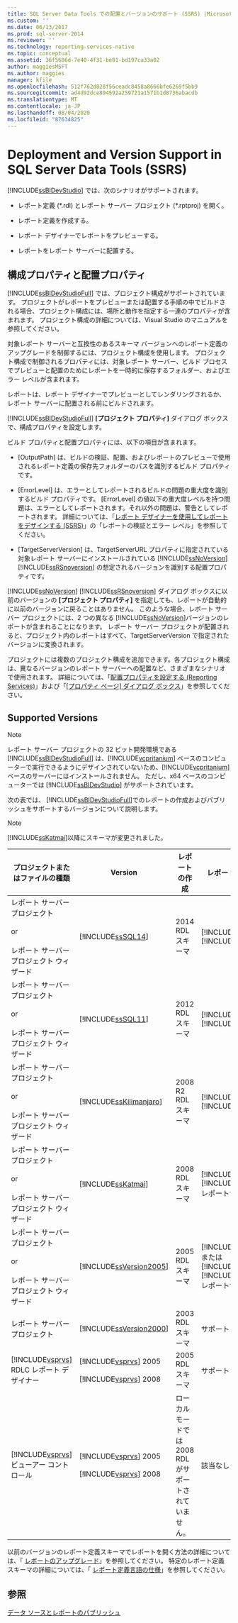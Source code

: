 ```yaml
---
title: SQL Server Data Tools での配置とバージョンのサポート (SSRS) |Microsoft Docs
ms.custom: ''
ms.date: 06/13/2017
ms.prod: sql-server-2014
ms.reviewer: ''
ms.technology: reporting-services-native
ms.topic: conceptual
ms.assetid: 36f5686d-7e40-4f31-be81-bd197ca33a02
author: maggiesMSFT
ms.author: maggies
manager: kfile
ms.openlocfilehash: 512f762d828f56ceadc8458a8666bfe6269f5bb9
ms.sourcegitcommit: ad4d92dce894592a259721a1571b1d8736abacdb
ms.translationtype: MT
ms.contentlocale: ja-JP
ms.lasthandoff: 08/04/2020
ms.locfileid: "87634825"
---
```

# <a name="deployment-and-version-support-in-sql-server-data-tools-ssrs"></a>Deployment and Version Support in SQL Server Data Tools (SSRS)
  [!INCLUDE[ssBIDevStudio](../../includes/ssbidevstudio-md.md)] では、次のシナリオがサポートされます。  
  
-   レポート定義 (*.rdl) とレポート サーバー プロジェクト (\*.rptproj) を開く。  
  
-   レポート定義を作成する。  
  
-   レポート デザイナーでレポートをプレビューする。  
  
-   レポートをレポート サーバーに配置する。  
  
##  <a name="configuration-and-deployment-properties"></a><a name="bkmk_ConfigurationandDeploymentProperties"></a> 構成プロパティと配置プロパティ  
 [!INCLUDE[ssBIDevStudioFull](../../includes/ssbidevstudiofull-md.md)] では、プロジェクト構成がサポートされています。 プロジェクトがレポートをプレビューまたは配置する手順の中でビルドされる場合、プロジェクト構成には、場所と動作を指定する一連のプロパティが含まれます。 プロジェクト構成の詳細については、Visual Studio のマニュアルを参照してください。  
  
 対象レポート サーバーと互換性のあるスキーマ バージョンへのレポート定義のアップグレードを制御するには、プロジェクト構成を使用します。 プロジェクト構成で制御されるプロパティには、対象レポート サーバー、ビルド プロセスでプレビューと配置のためにレポートを一時的に保存するフォルダー、およびエラー レベルが含まれます。  
  
 レポートは、レポート デザイナーでプレビューとしてレンダリングされるか、レポート サーバーに配置される前にビルドされます。  
  
 [!INCLUDE[ssBIDevStudioFull](../../includes/ssbidevstudiofull-md.md)] **[プロジェクト プロパティ]** ダイアログ ボックスで、構成プロパティを設定します。  
  
 ビルド プロパティと配置プロパティには、以下の項目が含まれます。  
  
-   [OutputPath] は、ビルドの検証、配置、およびレポートのプレビューで使用されるレポート定義の保存先フォルダーのパスを識別するビルド プロパティです。  
  
-   [ErrorLevel] は、エラーとしてレポートされるビルドの問題の重大度を識別するビルド プロパティです。 [ErrorLevel] の値以下の重大度レベルを持つ問題は、エラーとしてレポートされます。それ以外の問題は、警告としてレポートされます。 詳細については、「[レポート デザイナーを使用してレポートをデザインする &#40;SSRS&#41;](design-reporting-services-paginated-reports-with-report-designer-ssrs.md)」の「レポートの検証とエラー レベル」を参照してください。  
  
-   [TargetServerVersion] は、TargetServerURL プロパティに指定されている対象レポート サーバーにインストールされている [!INCLUDE[ssNoVersion](../../includes/ssnoversion-md.md)] [!INCLUDE[ssRSnoversion](../../includes/ssrsnoversion-md.md)] の想定されるバージョンを識別する配置プロパティです。  
  
 [!INCLUDE[ssNoVersion](../../includes/ssnoversion-md.md)] [!INCLUDE[ssRSnoversion](../../includes/ssrsnoversion-md.md)] ダイアログ ボックスに以前のバージョンの **[プロジェクト プロパティ]** を指定しても、レポートが自動的に以前のバージョンに戻ることはありません。 このような場合、レポート サーバー プロジェクトには、2 つの異なる [!INCLUDE[ssNoVersion](../../includes/ssnoversion-md.md)]バージョンのレポートが含まれることになります。 レポート サーバー プロジェクトが配置されると、プロジェクト内のレポートはすべて、TargetServerVersion で指定されたバージョンに変換されます。  
  
 プロジェクトには複数のプロジェクト構成を追加できます。各プロジェクト構成は、異なるバージョンのレポート サーバーへの配置など、さまざまなシナリオで使用されます。 詳細については、「[配置プロパティを設定する (Reporting Services)](set-deployment-properties-reporting-services.md)」および「[[プロパティ ページ] ダイアログ ボックス](project-property-pages-dialog-box.md)」を参照してください。  
  
##  <a name="supported-versions"></a><a name="bkmk_SupportedVersions"></a> Supported Versions  
  
> [!NOTE]  
>  レポート サーバー プロジェクトの 32 ビット開発環境である [!INCLUDE[ssBIDevStudioFull](../../includes/ssbidevstudiofull-md.md)] は、[!INCLUDE[vcpritanium](../../includes/vcpritanium-md.md)] ベースのコンピューターで実行できるようにデザインされていないため、[!INCLUDE[vcpritanium](../../includes/vcpritanium-md.md)] ベースのサーバーにはインストールされません。 ただし、x64 ベースのコンピューターでは [!INCLUDE[ssBIDevStudio](../../includes/ssbidevstudio-md.md)] がサポートされています。  
  
 次の表では、 [!INCLUDE[ssBIDevStudioFull](../../includes/ssbidevstudiofull-md.md)]でのレポートの作成およびパブリッシュをサポートするバージョンについて説明します。  
  
> [!NOTE]  
>  [!INCLUDE[ssKatmai](../../includes/sskatmai-md.md)]以降にスキーマが変更されました。  
  
|プロジェクトまたはファイルの種類|Version|レポートの作成|レポートのパブリッシュ|メモ|  
|--------------------------|-------------|--------------------|---------------------|-----------|  
|レポート サーバー プロジェクト<br /><br /> or<br /><br /> レポート サーバー プロジェクト ウィザード|[!INCLUDE[ssSQL14](../../includes/sssql14-md.md)]|2014 RDL スキーマ|[!INCLUDE[ssSQL14](../../includes/sssql14-md.md)] [!INCLUDE[ssRSnoversion](../../includes/ssrsnoversion-md.md)]||  
|レポート サーバー プロジェクト<br /><br /> or<br /><br /> レポート サーバー プロジェクト ウィザード|[!INCLUDE[ssSQL11](../../includes/sssql11-md.md)]|2012 RDL スキーマ|[!INCLUDE[ssSQL11](../../includes/sssql11-md.md)] [!INCLUDE[ssRSnoversion](../../includes/ssrsnoversion-md.md)]||  
|レポート サーバー プロジェクト<br /><br /> or<br /><br /> レポート サーバー プロジェクト ウィザード|[!INCLUDE[ssKilimanjaro](../../includes/sskilimanjaro-md.md)]|2008 R2 RDL スキーマ|[!INCLUDE[ssKilimanjaro](../../includes/sskilimanjaro-md.md)] [!INCLUDE[ssRSnoversion](../../includes/ssrsnoversion-md.md)]||  
|レポート サーバー プロジェクト<br /><br /> or<br /><br /> レポート サーバー プロジェクト ウィザード|[!INCLUDE[ssKatmai](../../includes/sskatmai-md.md)]|2008 RDL スキーマ|[!INCLUDE[ssKatmai](../../includes/sskatmai-md.md)][!INCLUDE[ssRSnoversion](../../includes/ssrsnoversion-md.md)]レポートサーバーのみ|2003 RDL および 2005 RDL を 2008 RDL スキーマにローカルでアップグレードします。|  
|レポート サーバー プロジェクト<br /><br /> or<br /><br /> レポート サーバー プロジェクト ウィザード|[!INCLUDE[ssVersion2005](../../includes/ssversion2005-md.md)]|2005 RDL スキーマ|[!INCLUDE[ssVersion2005](../../includes/ssversion2005-md.md)]または [!INCLUDE[ssKatmai](../../includes/sskatmai-md.md)] [!INCLUDE[ssRSnoversion](../../includes/ssrsnoversion-md.md)] レポートサーバー||  
|レポート サーバー プロジェクト|[!INCLUDE[ssVersion2000](../../includes/ssversion2000-md.md)]|2003 RDL スキーマ|サポートされていません||  
|[!INCLUDE[vsprvs](../../includes/vsprvs-md.md)] RDLC レポート デザイナー|[!INCLUDE[vsprvs](../../includes/vsprvs-md.md)] 2005<br /><br /> [!INCLUDE[vsprvs](../../includes/vsprvs-md.md)] 2008|2005 RDL スキーマ|サポートされていません|2008 RDL スキーマはサポートされていません。|  
|[!INCLUDE[vsprvs](../../includes/vsprvs-md.md)] ビューアー コントロール|[!INCLUDE[vsprvs](../../includes/vsprvs-md.md)] 2005<br /><br /> [!INCLUDE[vsprvs](../../includes/vsprvs-md.md)] 2008|ローカル モードでは 2008 RDL がサポートされていません。|該当なし|[!INCLUDE[ssKatmai](../../includes/sskatmai-md.md)]サーバーモードのレポートサーバーで 2008 RDL レポートを表示でき [!INCLUDE[ssRSnoversion](../../includes/ssrsnoversion-md.md)] ます。|  
  
 以前のバージョンのレポート定義スキーマでレポートを開く方法の詳細については、「 [レポートのアップグレード](../install-windows/upgrade-reports.md)」を参照してください。 特定のレポート定義スキーマの詳細については、「 [レポート定義言語の仕様](https://go.microsoft.com/fwlink/?linkid=116865)」を参照してください。  
  
## <a name="see-also"></a>参照  
 [データ ソースとレポートのパブリッシュ](../reports/publishing-data-sources-and-reports.md)  
  
  
